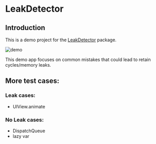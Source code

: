 # LeakDetector


## Introduction

This is a demo project for the [LeakDetector](https://github.com/antranapp/LeakDetectorCombine/tree/main/LeakDetector) package.

![demo](./Docs/demo.gif)

This demo app focuses on common mistakes that could lead to retain cycles/memory leaks.


## More test cases:

### Leak cases:

- UIView.animate

### No Leak cases:

- DispatchQueue
- lazy var
